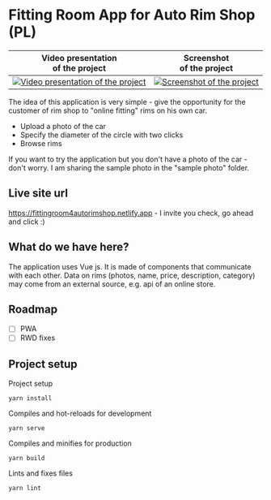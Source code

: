 # Fitting Room App for Auto Rim Shop (PL)

|Video presentation <Br />of the project|Screenshot <br />of the project|
|--|--|
|[![Video presentation of the project](https://s08.pl/git/img/fr/fr-yt.png)](https://youtu.be/CEhgIS5mgM8)|[![Screenshot of the project](https://s08.pl/git/img/fr/fr-screen.png)](https://fittingroom4autorimshop.netlify.app/)|

The idea of this application is very simple - give the opportunity for the customer of rim shop to "online fitting" rims on his own car. 

- Upload a photo of the car
- Specify the diameter of the circle with two clicks
- Browse rims

If you want to try the application but you don't have a photo of the car - don't worry. I am sharing the sample photo in the "sample photo" folder.

## Live site url 

https://fittingroom4autorimshop.netlify.app - I invite you check, go ahead and click :)

## What do we have here?

The application uses Vue js. It is made of components that communicate with each other. Data on rims (photos, name, price, description, category) may come from an external source, e.g. api of an online store.


## Roadmap
 - [ ] PWA
 - [ ] RWD fixes

## Project setup
Project setup

    yarn install

Compiles and hot-reloads for development

    yarn serve

Compiles and minifies for production

    yarn build

Lints and fixes files

    yarn lint

